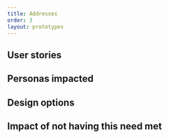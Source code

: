 ```yaml
---
title: Addresses
order: 3
layout: prototypes
---
```

<h2 class="govuk-heading-m">User stories</h2>


<h2 class="govuk-heading-m">Personas impacted</h2>


<h2 class="govuk-heading-m">Design options</h2>


<h2 class="govuk-heading-m">Impact of not having this need met</h2>

